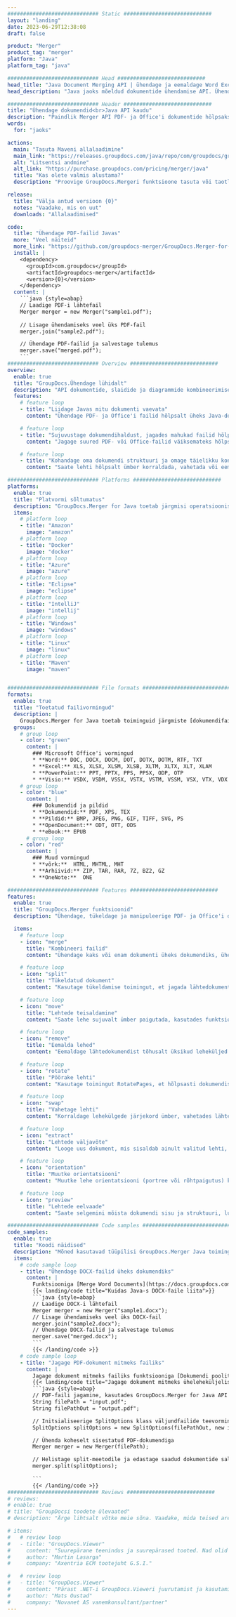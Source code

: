 ```yaml
---
############################# Static ############################
layout: "landing"
date: 2023-06-29T12:38:08
draft: false

product: "Merger"
product_tag: "merger"
platform: "Java"
platform_tag: "java"

############################# Head ############################
head_title: "Java Document Merging API | ühendage ja eemaldage Word Excel PDF XPS EPUB"
head_description: "Java jaoks mõeldud dokumentide ühendamise API. Ühendage, tükeldage, vahetage, korraldage ümber ja kustutage PDF-, Microsoft Wordi, Exceli, esitluste, Visio, XPS- ja EPUB-vormingu lehti."

############################# Header ############################
title: "Ühendage dokumendid<br>Java API kaudu"
description: "Paindlik Merger API PDF- ja Office'i dokumentide hõlpsaks ühendamiseks, tükeldamiseks või muutmiseks"
words:
  for: "jaoks"

actions:
  main: "Tasuta Maveni allalaadimine"
  main_link: "https://releases.groupdocs.com/java/repo/com/groupdocs/groupdocs-merger/"
  alt: "Litsentsi andmine"
  alt_link: "https://purchase.groupdocs.com/pricing/merger/java"
  title: "Kas olete valmis alustama?"
  description: "Proovige GroupDocs.Mergeri funktsioone tasuta või taotlege litsentsi"

release:
  title: "Välja antud versioon {0}"
  notes: "Vaadake, mis on uut"
  downloads: "Allalaadimised"

code:
  title: "Ühendage PDF-failid Javas"
  more: "Veel näiteid"
  more_link: "https://github.com/groupdocs-merger/GroupDocs.Merger-for-Java"
  install: |
    <dependency>
      <groupId>com.groupdocs</groupId>
      <artifactId>groupdocs-merger</artifactId>
      <version>{0}</version>
    </dependency>
  content: |
    ```java {style=abap}   
    // Laadige PDF-i lähtefail
    Merger merger = new Merger("sample1.pdf");
    
    // Lisage ühendamiseks veel üks PDF-fail
    merger.join("sample2.pdf");

    // Ühendage PDF-failid ja salvestage tulemus
    merger.save("merged.pdf");
    ```
############################# Overview ############################
overview:
  enable: true
  title: "GroupDocs.Ühendage lühidalt"
  description: "API dokumentide, slaidide ja diagrammide kombineerimiseks, tükeldamiseks, vahetamiseks, kärpimiseks või eemaldamiseks Java rakendustes"
  features:
    # feature loop
    - title: "Liidage Javas mitu dokumenti vaevata"
      content: "Ühendage PDF- ja Office'i failid hõlpsalt üheks Java-dokumendiks, kasutades ära GroupDocs.Merger teegi võimalusi. Kasutage selle ulatuslikku vormingutuge, mis võimaldab sujuvalt kombineerida erinevaid failitüüpe, mille tulemuseks on mugav ja sujuvam liitmisprotsess."

    # feature loop
    - title: "Sujuvustage dokumendihaldust, jagades mahukad failid hõlpsalt"
      content: "Jagage suured PDF- või Office-failid väiksemateks hõlpsasti käsitsetavateks osadeks. Saate dokumente jaotada konkreetsete lehtede, vahemike alusel või isegi üksikuid lehti hõlpsalt ja mugavalt eraldada. Muutke oma dokumendihaldust sujuvamaks, kasutades GroupDocs.Merger teegi sujuvaid võimalusi ning muutke oma failid organiseeritumaks ja hallatavamaks."

    # feature loop
    - title: "Kohandage oma dokumendi struktuuri ja omage täielikku kontrolli oma failide üle"
      content: "Saate lehti hõlpsalt ümber korraldada, vahetada või eemaldada. Korraldage ja kohandage oma dokumente vastavalt oma konkreetsetele vajadustele paindlikult isikupärastatud failistruktuuri loomiseks."

############################# Platforms ############################
platforms:
  enable: true
  title: "Platvormi sõltumatus"
  description: "GroupDocs.Merger for Java toetab järgmisi operatsioonisüsteeme, raamistikke ja paketihaldureid"
  items:
    # platform loop
    - title: "Amazon"
      image: "amazon"
    # platform loop
    - title: "Docker"
      image: "docker"
    # platform loop
    - title: "Azure"
      image: "azure"
    # platform loop
    - title: "Eclipse"
      image: "eclipse"
    # platform loop
    - title: "IntelliJ"
      image: "intellij"
    # platform loop
    - title: "Windows"
      image: "windows"
    # platform loop
    - title: "Linux"
      image: "linux"
    # platform loop
    - title: "Maven"
      image: "maven"


############################# File formats ############################
formats:
  enable: true
  title: "Toetatud failivormingud"
  description: |
    GroupDocs.Merger for Java toetab toiminguid järgmiste [dokumendifailivormingutega](https://docs.groupdocs.com/merger/java/supported-document-formats/).
  groups:
    # group loop
    - color: "green"
      content: |
        ### Microsoft Office'i vormingud
        * **Word:** DOC, DOCX, DOCM, DOT, DOTX, DOTM, RTF, TXT
        * **Excel:** XLS, XLSX, XLSM, XLSB, XLTM, XLTX, XLT, XLAM
        * **PowerPoint:** PPT, PPTX, PPS, PPSX, ODP, OTP
        * **Visio:** VSDX, VSDM, VSSX, VSTX, VSTM, VSSM, VSX, VTX, VDX
    # group loop
    - color: "blue"
      content: |
        ### Dokumendid ja pildid
        * **Dokumendid:** PDF, XPS, TEX
        * **Pildid:** BMP, JPEG, PNG, GIF, TIFF, SVG, PS
        * **OpenDocument:** ODT, OTT, ODS
        * **eBook:** EPUB
      # group loop
    - color: "red"
      content: |
        ### Muud vormingud
        * **võrk:**  HTML, MHTML, MHT
        * **Arhiivid:** ZIP, TAR, RAR, 7Z, BZ2, GZ
        * **OneNote:**  ONE

############################# Features ############################
features:
  enable: true
  title: "GroupDocs.Merger funktsioonid"
  description: "Ühendage, tükeldage ja manipuleerige PDF- ja Office'i dokumente sujuvalt"

  items:
    # feature loop
    - icon: "merge"
      title: "Kombineeri failid"
      content: "Ühendage kaks või enam dokumenti üheks dokumendiks, ühendades teatud leheküljed või lehevahemikud mitmest lähtedokumendist."

    # feature loop
    - icon: "split"
      title: "Tükeldatud dokument"
      content: "Kasutage tükeldamise toimingut, et jagada lähtedokument mitmeks tulemuseks olevaks dokumendiks, mis võimaldab faile tõhusalt korraldada ja hallata."

    # feature loop
    - icon: "move"
      title: "Lehtede teisaldamine"
      content: "Saate lehe sujuvalt ümber paigutada, kasutades funktsiooni MovePage."

    # feature loop
    - icon: "remove"
      title: "Eemalda lehed"
      content: "Eemaldage lähtedokumendist tõhusalt üksikud leheküljed või teatud leheküljenumbrite kogum, kasutades funktsiooni RemovePages."

    # feature loop
    - icon: "rotate"
      title: "Pöörake lehti"
      content: "Kasutage toimingut RotatePages, et hõlpsasti dokumendis lehekülgi pöörata, määrates pöördenurgaks 90, 180 või 270 kraadi"

    # feature loop
    - icon: "swap"
      title: "Vahetage lehti"
      content: "Korraldage lehekülgede järjekord ümber, vahetades lähtedokumendis kahe lehekülje asukohti, luues uue dokumendi."

    # feature loop
    - icon: "extract"
      title: "Lehtede väljavõte"
      content: "Looge uus dokument, mis sisaldab ainult valitud lehti, eraldades lähtedokumendist konkreetsed leheküljed või leheküljevahemikud."

    # feature loop
    - icon: "orientation"
      title: "Muutke orientatsiooni"
      content: "Muutke lehe orientatsiooni (portree või rõhtpaigutus) konkreetsete lehtede või dokumendi kõigi lehtede jaoks, võimendades toimingut ChangeOrientation."

    # feature loop
    - icon: "preview"
      title: "Lehtede eelvaade"
      content: "Saate selgemini mõista dokumendi sisu ja struktuuri, luues selle lehekülgede kujutised. Tehke eelvaateid kõikidest või ainult teatud lehtedest."

############################# Code samples ############################
code_samples:
  enable: true
  title: "Koodi näidised"
  description: "Mõned kasutavad tüüpilisi GroupDocs.Merger Java toiminguid"
  items:
    # code sample loop
    - title: "Ühendage DOCX-failid üheks dokumendiks"
      content: |
        Funktsiooniga [Merge Word Documents](https://docs.groupdocs.com/merger/java/merge/word/) saate ühendada terved DOCX-failid üheks dokumendiks, laadides lähtefaili ja lisades liitumiseks rohkem DOCX-faile ja ühendatud dokumendi salvestamine. Allpool on Java koodilõik, mis demonstreerib ühendamisprotsessi:
        {{< landing/code title="Kuidas Java-s DOCX-faile liita">}}
        ```java {style=abap}   
        // Laadige DOCX-i lähtefail
        Merger merger = new Merger("sample1.docx");
        // Lisage ühendamiseks veel üks DOCX-fail
        merger.join("sample2.docx");
        // Ühendage DOCX-failid ja salvestage tulemus
        merger.save("merged.docx");
        ```
        {{< /landing/code >}}
    # code sample loop
    - title: "Jagage PDF-dokument mitmeks failiks"
      content: |
        Jagage dokument mitmeks failiks funktsiooniga [Dokumendi poolitamine](https://docs.groupdocs.com/merger/java/split-document/), et lihtsustada suurtest dokumentidest konkreetsete jaotiste või lehtede haldamist ja eraldamist. See võimaldab jagada dokumente väiksemateks osadeks erinevate kriteeriumide alusel – leheküljevahemiku, algus-/lõpulehekülgede, paaritu/paaritud leheküljenumbrite jne järgi.
        {{< landing/code title="Jagage dokument mitmeks üheleheküljeliseks dokumendiks">}}
        ```java {style=abap}   
        // PDF-faili jagamine, kasutades GroupDocs.Merger for Java API
        String filePath = "input.pdf";
        String filePathOut = "output.pdf";

        // Initsialiseerige SplitOptions klass väljundfailide teevorminguga
        SplitOptions splitOptions = new SplitOptions(filePathOut, new int[] { 3, 6, 8 });

        // Ühenda koheselt sisestatud PDF-dokumendiga
        Merger merger = new Merger(filePath);

        // Helistage split-meetodile ja edastage saadud dokumentide salvestamiseks objekt SplitOptions
        merger.split(splitOptions);
  
        ```
        {{< /landing/code >}}
############################# Reviews ############################
# reviews:
# enable: true
# title: "GroupDocsi toodete ülevaated"
# description: "Ärge lihtsalt võtke meie sõna. Vaadake, mida teised arendajad meie API-de kohta ütlevad"

# items:
#   # review loop
#   - title: "GroupDocs.Viewer"
#     content: "Suurepärane teenindus ja suurepärased tooted. Nad olid GroupDocs.Vieweri .NET-i juurutamisprotsessi ajal äärmiselt abivalmid ja reageerivad. Ei saa neid piisavalt soovitada."
#     author: "Martin Lasarga"
#     company: "Axentria ECM tootejuht G.S.I."

#   # review loop
#   - title: "GroupDocs.Viewer"
#     content: "Pärast .NET-i GroupDocs.Vieweri juurutamist ja kasutamist projektis tundub, et see töötab väga hästi. Olen katsetanud paljude dokumentidega ja siiani on kõik hästi. Kõik, mida olen sellele visanud, renderdab kenasti ja näeb välja täpselt sama hea kui PDF-vaaturis või MS Wordis."
#     author: "Mats Oustad"
#     company: "Novanet AS vanemkonsultant/partner"
---
```

